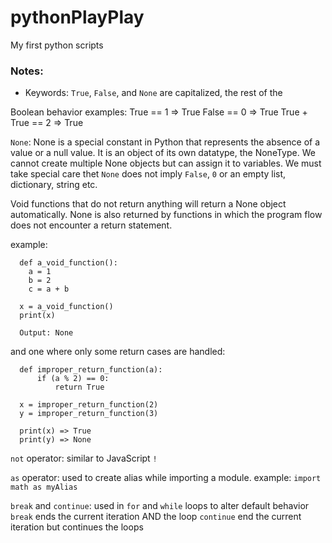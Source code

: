 # pythonPlayPlay
My first python scripts

### Notes:

- Keywords:
  `True`, `False`, and `None` are capitalized, the rest of the

Boolean behavior examples:
  True == 1 => True
  False == 0 => True
  True + True == 2 => True

`None`:
  None is a special constant in Python that represents the absence of a value
  or a null value. It is an object of its own datatype, the NoneType. We cannot
  create multiple None objects but can assign it to variables.
  We must take special care thet `None` does not imply `False`, `0` or an empty
  list, dictionary, string etc.

  Void functions that do not return anything will return a None object
  automatically. None is also returned by functions in which the program flow
  does not encounter a return statement.

  example:
  ```
    def a_void_function():
      a = 1
      b = 2
      c = a + b

    x = a_void_function()
    print(x)

    Output: None
  ```
  and one where only some return cases are handled:
  ```
    def improper_return_function(a):
        if (a % 2) == 0:
            return True

    x = improper_return_function(2)
    y = improper_return_function(3)

    print(x) => True
    print(y) => None
  ```
`not` operator:
  similar to JavaScript `!`

`as` operator:
  used to create alias while importing a module.
  example:
    `import math as myAlias`

`break` and `continue`:
  used in `for` and `while` loops to alter default behavior
  `break` ends the current iteration AND the loop
  `continue` end the current iteration but continues the loops
